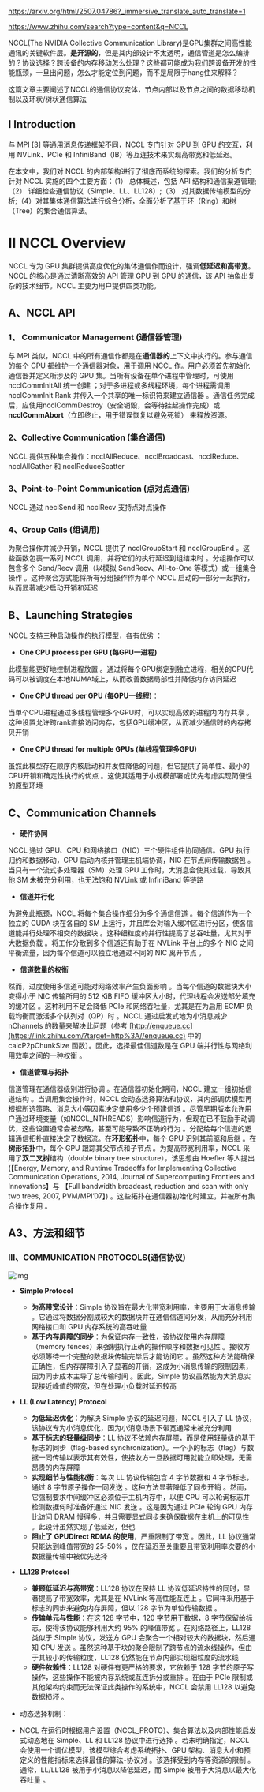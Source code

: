 https://arxiv.org/html/2507.04786?_immersive_translate_auto_translate=1

https://www.zhihu.com/search?type=content&q=NCCL

NCCL(The NVIDIA Collective Communication Library)是GPU集群之间高性能通讯的关键软件层。**是开源的**，但是其内部设计不太透明，通信管道是怎么编排的？协议选择？跨设备的内存移动怎么处理？这些都可能成为我们跨设备开发的性能瓶颈，一旦出问题，怎么才能定位到问题，而不是局限于hang住来解释？

这篇文章主要阐述了NCCL的通信协议变体，节点内部以及节点之间的数据移动机制以及环状/树状通信算法

## I Introduction

与 MPI [[3](https://arxiv.org/html/2507.04786v2#bib.bib3)] 等通用消息传递框架不同，NCCL 专门针对 GPU 到 GPU 的交互，利用 NVLink、PCIe 和 InfiniBand（IB）等互连技术来实现高带宽和低延迟。

在本文中，我们对 NCCL 的内部架构进行了彻底而系统的探索。我们的分析专门针对 NCCL 实施的四个主要方面：（1） 总体概述，包括 API 结构和通信渠道管理;（2） 详细检查通信协议（Simple、LL、LL128）;（3） 对其数据传输模型的分析;（4）对其集体通信算法进行综合分析，全面分析了基于环（Ring）和树（Tree）的集合通信算法。



# II NCCL Overview

NCCL 专为 GPU 集群提供高度优化的集体通信作而设计，强调**低延迟和高带宽**。NCCL 的核心是通过清晰高效的 API 管理 GPU 到 GPU 的通信，该 API 抽象出复杂的技术细节。NCCL 主要为用户提供四类功能。

## A、NCCL API

### 1、 **Communicator Management (通信器管理)**

与 MPI 类似，NCCL 中的所有通信作都是在**通信器的**上下文中执行的。参与通信的每个 GPU 都维护一个通信器对象，用于调用 NCCL 作。用户必须首先初始化通信器并定义所涉及的 GPU 集。当所有设备在单个进程中管理时，可使用ncclCommInitAll 统一创建 ；对于多进程或多线程环境，每个进程需调用ncclCommInit Rank 并传入一个共享的唯一标识符来建立通信器 。通信任务完成后，应使用ncclCommDestroy（安全销毁，会等待挂起操作完成）或 **ncclCommAbort**（立即终止，用于错误恢复以避免死锁） 来释放资源。

### 2、**Collective Communication (集合通信)**

NCCL 提供五种集合操作：ncclAllReduce、ncclBroadcast、ncclReduce、ncclAllGather 和 ncclReduceScatter

### 3、**Point-to-Point Communication (点对点通信)**

NCCL 通过 neclSend 和 ncclRecv 支持点对点操作

### 4、**Group Calls (组调用)**

为聚合操作并减少开销，NCCL 提供了 ncclGroupStart 和 ncclGroupEnd 。这些函数包裹一系列 NCCL 调用，并将它们的执行延迟到组结束时 。分组操作可以包含多个 Send/Recv 调用（以模拟 SendRecv、All-to-One 等模式）或一组集合操作 。这种聚合方式能将所有分组操作作为单个 NCCL 启动的一部分一起执行，从而显著减少启动开销和延迟 

## B、**Launching Strategies**

NCCL 支持三种启动操作的执行模型，各有优劣 ：

* **One CPU process per GPU (每GPU一进程)**

此模型能更好地控制进程放置 。通过将每个GPU绑定到独立进程，相关的CPU代码可以被调度在本地NUMA域上，从而改善数据局部性并降低内存访问延迟 

* **One CPU thread per GPU (每GPU一线程)**：

当单个CPU进程通过多线程管理多个GPU时，可以实现高效的进程内内存共享 。这种设置允许跨rank直接访问内存，包括GPU缓冲区，从而减少通信时的内存拷贝开销

* **One CPU thread for multiple GPUs (单线程管理多GPU)**

虽然此模型存在顺序内核启动和并发性降低的问题，但它提供了简单性、最小的CPU开销和确定性执行的优点 。这使其适用于小规模部署或优先考虑实现简便性的原型环境 



## C、**Communication Channels**

* **硬件协同**

NCCL 通过 GPU、CPU 和网络接口（NIC）三个硬件组件协同通信。GPU 执行归约和数据移动，CPU 启动内核并管理主机端协调，NIC 在节点间传输数据包 。当只有一个流式多处理器（SM）处理 GPU 工作时，大消息会使其过载，导致其他 SM 未被充分利用，也无法饱和 NVLink 或 InfiniBand 等链路 

* **信道并行化**

为避免此瓶颈，NCCL 将每个集合操作细分为多个通信信道 。每个信道作为一个独立的 CUDA 块在各自的 SM 上运行，并且库会对输入缓冲区进行分区，使各信道能并行处理不相交的数据块 。这种细粒度的并行性提高了总吞吐量，尤其对于大数据负载 。将工作分散到多个信道还有助于在 NVLink 平台上的多个 NIC 之间平衡流量，因为每个信道可以独立地通过不同的 NIC 离开节点 。

* **信道数量的权衡**

然而，过度使用多信道可能对网络效率产生负面影响 。当每个信道的数据块大小变得小于 NIC 传输所用的 512 KiB FIFO 缓冲区大小时，代理线程会发送部分填充的缓冲区 。这种利用不足会降低 PCIe 和网络吞吐量，尤其是在为启用 ECMP 负载均衡而激活多个队列对（QP）时 。NCCL 通过启发式地为小消息减少nChannels 的数量来解决此问题（参考 [http://enqueue.cc](https://link.zhihu.com/?target=http%3A//enqueue.cc) 中的 calcP2pChunkSize 函数）。因此，选择最佳信道数是在 GPU 端并行性与网络利用效率之间的一种权衡 。

* **信道管理与拓扑**

信道管理在通信器级别进行协调 。在通信器初始化期间，NCCL 建立一组初始信道结构 。当调用集合操作时，NCCL 会动态选择算法和协议，其内部调优模型再根据所选策略、消息大小等因素决定使用多少个预建信道 。尽管早期版本允许用户通过环境变量（如NCCL_NTHREADS）影响信道行为，但现在已不鼓励手动调优，这些设置通常会被忽略，甚至可能导致不正确的行为 。分配给每个信道的逻辑通信拓扑直接决定了数据流。在**环形拓扑**中，每个 GPU 识别其前驱和后继 。在**树形拓扑**中，每个 GPU 跟踪其父节点和子节点 。为提高带宽利用率，NCCL 采用了**双二叉树**结构（double binary tree structure），该思想由 Hoefler 等人提出 (【Energy, Memory, and Runtime Tradeoffs for Implementing Collective Communication Operations, 2014, Journal of Supercomputing Frontiers and Innovations】与 【Full bandwidth broadcast, reduction and scan with only two trees, 2007, PVM/MPI’07】) 。这些拓扑在通信器初始化时建立，并被所有集合操作复用 。



## A3、方法和细节

### III、**COMMUNICATION PROTOCOLS**(通信协议)

![img](https://pic2.zhimg.com/v2-2431ee26cfc22f671ea17f36eaf874bd_r.jpg)

* **Simple Protocol**
  * **为高带宽设计**：Simple 协议旨在最大化带宽利用率，主要用于大消息传输 。它通过将数据分割成较大的数据块并在通信信道间分发，从而充分利用网络接口和 GPU 内存系统的高吞吐量
  * **基于内存屏障的同步**：为保证内存一致性，该协议使用内存屏障（memory fences）来强制执行正确的操作顺序和数据可见性 。接收方必须等待一个完整的数据块传输完毕后才能访问它 。虽然这种方法能确保正确性，但内存屏障引入了显著的开销，这成为小消息传输的限制因素，因为同步成本主导了总传输时间 。因此，Simple 协议虽然能为大消息实现接近峰值的带宽，但在处理小负载时延迟较高
* **LL (Low Latency) Protocol**
  * **为低延迟优化**：为解决 Simple 协议的延迟问题，NCCL 引入了 LL 协议，该协议专为小消息优化，因为小消息场景下带宽通常未被充分利用
  * **基于标志的轻量级同步**：LL 协议不依赖内存屏障，而是使用轻量级的基于标志的同步（flag-based synchronization）。一个小的标志（flag）与数据一同传输以表示其有效性，使接收方一旦数据可用就能立即处理，无需昂贵的内存屏障
  * **实现细节与性能权衡**：每次 LL 协议传输包含 4 字节数据和 4 字节标志，通过 8 字节原子操作一同发送 。这种方法显著降低了同步开销 。然而，它强制要求中间缓冲区必须位于主机内存中，以便 CPU 可以轮询标志并检测数据何时准备好通过 NIC 发送 。这是因为通过 PCIe 轮询 GPU 内存比访问 DRAM 慢得多，并且需要显式同步来确保数据在主机上的可见性 。此设计虽然实现了低延迟，但也
  * **阻止了 GPUDirect RDMA 的使用**，严重限制了带宽 。因此，LL 协议通常只能达到峰值带宽的 25-50% ，仅在延迟至关重要且带宽利用率次要的小数据量传输中被优先选择

* **LL128 Protocol**
  * **兼顾低延迟与高带宽**：LL128 协议在保持 LL 协议低延迟特性的同时，显著提高了带宽效率，尤其是在 NVLink 等高性能互连上 。它同样采用基于标志的同步来避免内存屏障，但以 128 字节为单位传输数据 。
  * **传输单元与性能**：在这 128 字节中，120 字节用于数据，8 字节保留给标志，使得该协议能够利用大约 95% 的峰值带宽 。在网络路径上，LL128 类似于 Simple 协议，发送方 GPU 会聚合一个相对较大的数据块，然后通知 CPU 发送 。虽然这种基于块的聚合限制了跨节点的流水线操作，但由于其较小的传输粒度，LL128 仍然能在节点内部实现细粒度的流水线 
  * **硬件依赖性**：LL128 对硬件有更严格的要求，它依赖于 128 字节的原子写操作，这些操作不能被内存系统或互连拆分或重排 。在由于 PCIe 限制或其他架构约束而无法保证此类操作的系统中，NCCL 会禁用 LL128 以避免数据损坏 。
* 动态选择机制：
* NCCL 在运行时根据用户设置（NCCL_PROTO）、集合算法以及内部性能启发式动态地在 Simple、LL 和 LL128 协议中进行选择 。若未明确指定，NCCL 会使用一个调优模型，该模型综合考虑系统拓扑、GPU 架构、消息大小和预定义的性能指标来选择最佳的算法-协议对 。该选择受到内存等资源的限制 。通常，LL/LL128 被用于小消息以降低延迟，而 Simple 被用于大消息以最大化吞吐量 。

